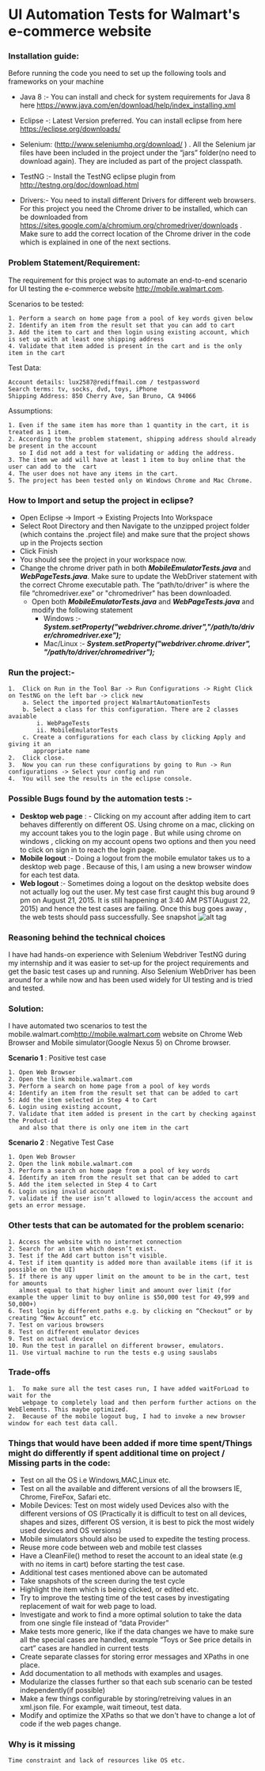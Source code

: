 # UI Automation Tests for Walmart's e-commerce website

### Installation guide:
Before running the code you need to set up the following tools and frameworks on your machine

- Java 8 :- 
    You can install and check for system requirements for Java 8 here                       https://www.java.com/en/download/help/index_installing.xml

- Eclipse -: Latest Version preferred. You can install eclipse from here https://eclipse.org/downloads/

- Selenium: (http://www.seleniumhq.org/download/ ) . All the Selenium jar files have been included in the project under the “jars” folder(no need to download again). They are included as part of the project classpath.

- TestNG :- Install the TestNG eclipse plugin from http://testng.org/doc/download.html  

- Drivers:- You need to install different Drivers for different web browsers. For this project you need the Chrome driver to be installed, which can be downloaded from 
https://sites.google.com/a/chromium.org/chromedriver/downloads .
Make sure to add the correct location of the Chrome driver in the code which is explained in one of the next sections.

### Problem Statement/Requirement: 
The requirement for this project was to automate an end-to-end scenario for UI testing the e-commerce website http://mobile.walmart.com. 

Scenarios to be tested:
    
    1. Perform a search on home page from a pool of key words given below
    2. Identify an item from the result set that you can add to cart
    3. Add the item to cart and then login using existing account, which is set up with at least one shipping address
    4. Validate that item added is present in the cart and is the only item in the cart

Test Data:

    Account details: lux2587@rediffmail.com / testpassword
    Search terms: tv, socks, dvd, toys, iPhone
    Shipping Address: 850 Cherry Ave, San Bruno, CA 94066

Assumptions:
    
    1. Even if the same item has more than 1 quantity in the cart, it is treated as 1 item. 
    2. According to the problem statement, shipping address should already be present in the account 
       so I did not add a test for validating or adding the address. 
    3. The item we add will have at least 1 item to buy online that the user can add to the  cart
    4. The user does not have any items in the cart.
    5. The project has been tested only on Windows Chrome and Mac Chrome.


### How to Import and setup the project in eclipse?
- Open Eclipse -> Import -> Existing Projects Into Workspace
-	Select Root Directory and then Navigate to the unzipped project folder (which contains the .project file) and make sure that the project shows up in the Projects section
-	Click Finish
-	You should see the project in your workspace now. 
-	Change the chrome driver path in both _**MobileEmulatorTests.java**_ and _**WebPageTests.java**_. Make sure to update the WebDriver statement with the correct Chrome executable path. The “path/to/driver” is where the file “chromedriver.exe” or "chromedriver" has been downloaded. 
  	-  Open both _**MobileEmulatorTests.java**_ and _**WebPageTests.java**_  and modify the following statement
		- Windows :-   _**System.setProperty("webdriver.chrome.driver","/path/to/driver/chromedriver.exe");**_
		- Mac/Linux :- _**System.setProperty("webdriver.chrome.driver", "/path/to/driver/chromedriver");**_


### Run the project:-
    
    1.	Click on Run in the Tool Bar -> Run Configurations -> Right Click on TestNG on the left bar -> click new
        a. Select the imported project WalmartAutomationTests
        b. Select a class for this configuration. There are 2 classes avaiable
            i. WebPageTests 	
            ii. MobileEmulatorTests
        c. Create a configurations for each class by clicking Apply and giving it an
           appropriate name
    2.	Click close.
    3.	Now you can run these configurations by going to Run -> Run configurations -> Select your config and run
    4.	You will see the results in the eclipse console. 

### Possible Bugs found by the automation tests :-
- **Desktop web page** : - Clicking on my account after adding item to cart behaves differently on different OS. Using chrome on a mac, clicking on my account takes you to the login page . But while using chrome on windows , clicking on my account opens two options and then you need to click on sign in to reach the login page.
- **Mobile logout** :- Doing a logout from the mobile emulator takes us to a desktop web page . Because of this, I am using a new browser window for each test data. 
- **Web logout** :- Sometimes doing a logout on the desktop website does not actually log out the user. My test case first caught this bug around 9 pm on August 21, 2015. It is still happening at 3:40 AM PST(August 22, 2015) and hence the test cases are failing. Once this bug goes away , the web tests should pass successfully.
See snapshot
![alt tag](http://i.imgur.com/Vo9IO2b.png)
 
 

### Reasoning behind the technical choices
I have had hands-on experience with Selenium Webdriver TestNG during my internship and it was easier to set-up for the project requirements and get the basic test cases up and running. Also Selenium WebDriver has been around for a while now and has been used widely for UI testing and is tried and tested.

### Solution:
I have automated two scenarios to test the mobile.walmart.com<http://mobile.walmart.com> website on Chrome Web Browser and Mobile simulator(Google Nexus 5) on Chrome browser.

**Scenario 1** : Positive test case

    1. Open Web Browser
    2. Open the link mobile.walmart.com
    3. Perform a search on home page from a pool of key words
    4: Identify an item from the result set that can be added to cart
    5: Add the item selected in Step 4 to Cart
    6. Login using existing account,
    7. Validate that item added is present in the cart by checking against the Product-id 
       and also that there is only one item in the cart

**Scenario 2** : Negative Test Case
    
    1. Open Web Browser
    2. Open the link mobile.walmart.com
    3. Perform a search on home page from a pool of key words
    4. Identify an item from the result set that can be added to cart
    5. Add the item selected in Step 4 to Cart
    6. Login using invalid account
    7. validate if the user isn’t allowed to login/access the account and gets an error message.


### Other tests that can be automated for the problem scenario:
    1. Access the website with no internet connection
    2. Search for an item which doesn’t exist.
    3. Test if the Add cart button isn’t visible.
    4. Test if item quantity is added more than available items (if it is possible on the UI)
    5. If there is any upper limit on the amount to be in the cart, test for amounts 
       almost equal to that higher limit and amount over limit (for example the upper limit to buy online is $50,000 test for 49,999 and 50,000+)
    6. Test login by different paths e.g. by clicking on “Checkout” or by creating “New Account” etc.
    7. Test on various browsers
    8. Test on different emulator devices
    9. Test on actual device
    10. Run the test in parallel on different browser, emulators.
    11.	Use virtual machine to run the tests e.g using sauslabs

### Trade-offs
    1.	To make sure all the test cases run, I have added waitForLoad to wait for the 
    	webpage to completely load and then perform further actions on the WebElements. This maybe optimized.
    2.	Because of the mobile logout bug, I had to invoke a new browser window for each test data call. 
	
### Things that would have been added if more time spent/Things might do differently if spent additional time on project / Missing parts in the code:

- Test on all the OS i.e Windows,MAC,Linux etc.
- Test on all the available and different versions of all the browsers IE, Chrome, FireFox, Safari etc. 
- Mobile Devices: Test on most widely used Devices also with the different versions of OS 
  (Practically it is difficult to test on all devices, shapes and sizes, different OS version, it is best to pick the most widely used devices and OS versions)
- Mobile simulators should also be used to expedite the testing process.
- Reuse more code between web and mobile test classes
- Have a CleanFile() method to reset the account to an ideal state (e.g with no items in cart) before starting the test case.
- Additional test cases mentioned above can be automated
- Take snapshots of the screen during the test cycle
- Highlight the item which is being clicked, or edited etc.
- Try to improve the testing time of the test cases by investigating replacement of wait for web page to load.
- Investigate and work to find a more optimal solution to take the data from one single file instead of “data Provider”
- Make tests more generic, like if the data changes we have to make sure all the special cases are handled, example “Toys or See price details in cart” cases are handled in current tests
- Create separate classes for storing error messages and XPaths in one place.
- Add documentation to all methods with examples and usages.
- Modularize the classes further so that each sub scenario can be tested independently(if  possible)
- Make a few things configurable by storing/retreiving values in an xml.json file. For example, wait timeout, test data.
- Modify and optimize the XPaths so that we don't have to change a lot of code if the web pages change.

### Why is it missing
    Time constraint and lack of resources like OS etc.

